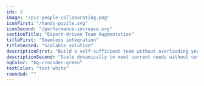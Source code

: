 ```yaml
---
idx: 2
image: "/pic-people-collaborating.png"
iconFirst: "/hands-puzzle.svg"
iconSecond: "/performance-increase.svg"
sectionTitle: "Expert-driven Team Augmentation"
titleFirst: "Seamless integration"
titleSecond: "Scalable solution"
descriptionFirst: "Build a self-sufficient team without overloading your internal resources. Our experts seamlessly integrate with your teams, filling critical skill gaps, accelerating delivery, and ensuring alignment with your long-term strategy."
descriptionSecond: "Scale dynamically to meet current needs without committing to long-term overhead."
bgColor: "bg-crocoder-green"
textColor: "text-white"
rounded: ""
---
```

